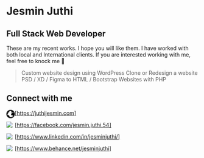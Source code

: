 # Jesmin Juthi
## Full Stack Web Developer


These are my recent works. I hope you will like them. I have worked with both local and International clients. 
If you are interested working with me, feel free to knock me 🙂 


> Custom website design using WordPress
> Clone or Redesign a website
> PSD / XD / Figma to HTML / Bootstrap
> Websites with PHP

## Connect with me

<img align="left" width="22px" src="https://raw.githubusercontent.com/iconic/open-iconic/master/svg/globe.svg" />[https://juthijesmin.com]

<img align="left" width="22px" src="https://cdn.jsdelivr.net/npm/simple-icons@3.13.0/icons/facebook.svg" /> [https://facebook.com/jesmin.juthi.54]

<img align="left" width="22px" src="https://cdn.jsdelivr.net/npm/simple-icons@3.13.0/icons/linkedin.svg" /> [https://www.linkedin.com/in/jesminjuthi/]

<img align="left" width="22px" src="https://cdn.jsdelivr.net/npm/simple-icons@3.13.0/icons/behance.svg" /> [https://www.behance.net/jesminjuthi]
